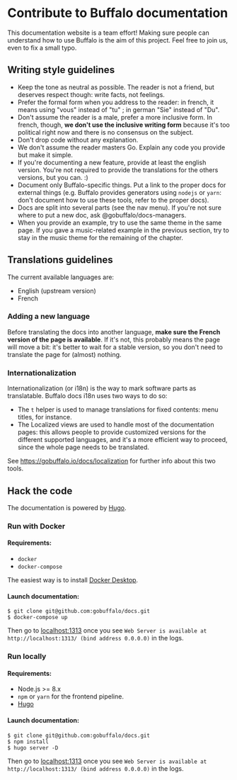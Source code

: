 Contribute to Buffalo documentation
===================================

This documentation website is a team effort! Making sure people can understand how to use Buffalo is the aim of this project.
Feel free to join us, even to fix a small typo.

## Writing style guidelines
* Keep the tone as neutral as possible. The reader is not a friend, but deserves respect though: write facts, not feelings.
* Prefer the formal form when you address to the reader: in french, it means using "vous" instead of "tu" ; in german "Sie" instead of "Du".
* Don't assume the reader is a male, prefer a more inclusive form. In french, though, **we don't use the inclusive writing form** because it's too political right now and there is no consensus on the subject.
* Don't drop code without any explanation.
* We don't assume the reader masters Go. Explain any code you provide but make it simple.
* If you're documenting a new feature, provide at least the english version. You're not required to provide the translations for the others versions, but you can. :)
* Document only Buffalo-specific things. Put a link to the proper docs for external things (e.g. Buffalo provides generators using `nodejs` or `yarn`: don't document how to use these tools, refer to the proper docs).
* Docs are split into several parts (see the nav menu). If you're not sure where to put a new doc, ask @gobuffalo/docs-managers.
* When you provide an example, try to use the same theme in the same page. If you gave a music-related example in the previous section, try to stay in the music theme for the remaining of the chapter.

## Translations guidelines
The current available languages are:
* English (upstream version)
* French

### Adding a new language
Before translating the docs into another language, **make sure the French version of the page is available**. If it's not, this probably means the page will move a bit: it's better to wait for a stable version, so you don't need to translate the page for (almost) nothing.

### Internationalization
Internationalization (or i18n) is the way to mark software parts as translatable. Buffalo docs i18n uses two ways to do so:
* The `t` helper is used to manage translations for fixed contents: menu titles, for instance.
* The Localized views are used to handle most of the documentation pages: this allows people to provide customized versions for the different supported languages, and it's a more efficient way to proceed, since the whole page needs to be translated.

See https://gobuffalo.io/docs/localization for further info about this two tools.

## Hack the code

The documentation is powered by [Hugo](https://gohugo.io/).

### Run with Docker

#### Requirements:

* `docker`
* `docker-compose`

The easiest way is to install [Docker Desktop](https://docs.docker.com/get-docker/).

#### Launch documentation:

```console
$ git clone git@github.com:gobuffalo/docs.git
$ docker-compose up
```

Then go to [localhost:1313](http://localhost:1313/) once you see `Web Server is available at http://localhost:1313/ (bind address 0.0.0.0)` in the logs.

### Run locally

#### Requirements:

* Node.js >= 8.x
* `npm` or `yarn` for the frontend pipeline.
* [Hugo](https://gohugo.io/getting-started/installing/)

#### Launch documentation:

```console
$ git clone git@github.com:gobuffalo/docs.git
$ npm install
$ hugo server -D
```

Then go to [localhost:1313](http://localhost:1313/) once you see `Web Server is available at http://localhost:1313/ (bind address 0.0.0.0)` in the logs.
